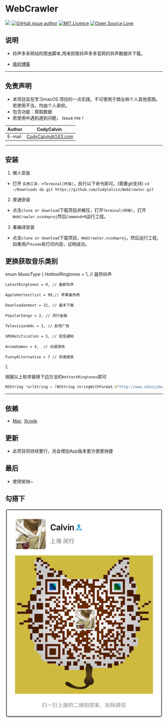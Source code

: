 # WebCrawler
[![](https://travis-ci.org/Alamofire/Alamofire.svg?branch=master)](http://www.yangziyao.top)
[![GitHub issue author](https://img.shields.io/github/issues/detail/u/badges/shields/979.svg)](https://weibo.com/5905837515/profile?topnav=1&wvr=6)
[![MIT Licence](https://badges.frapsoft.com/os/mit/mit.svg?v=103)](https://opensource.org/licenses/mit-license.php) 
[![Open Source Love](https://badges.frapsoft.com/os/v1/open-source.svg?v=103)](https://github.com/CodyCalvin/WebCrawler)    


说明
------
* 铃声多多网站的爬虫脚本,用来抓取铃声多多官网的铃声数据并下载。

* [我的博客](http://www.yangziyao.top) 
-------



免责声明
------
* 本项目旨在学习macOS 项目的一点实践，不可使用于商业和个人其他意图。若使用不当，均由个人承担。
* 包含功能：爬取数据
* 若使用中遇到遇到问题， Issue me！

|Author|  CodyCalvin  |
| -----|:------------:|
|E-mail| CodyCalvin@163.com|
------
安装
------
1. 懒人安装 

*  打开 `实用工具-` >`Terminal(终端)`，执行以下命令即可。(需要git支持) `cd ~/Downloads && git https://github.com/CodyCalvin/WebCrawler.git`

2. 普通安装

*  点击`clone or download`下载项目并解压，打开`Terminal(终端)`，打开`WebCrawler.xcodeproj`然后`Command+R`运行工程。

3. 重编译安装

*  点击`clone or download`下载项目，`WebCrawler.xcodeproj`。然后运行工程，如果用户`Xcode`有打印内容，证明成功。

更换获取音乐类别
------

enum MusicType
{
    HottestRingtones = 1, // 最热铃声
    
    LatestRingtones = 0, // 最新铃声
    
    AppleHottestlist = 99,// 苹果最热榜
    
    Downloadatmost = 22, // 最多下载
    
    PopularSongs = 2, // 流行金曲
    
    TelevisionAds = 3, // 影视广告
    
    SMSNotification = 5, // 短信通知
    
    AnimeGames = 4,  // 动漫游戏
    
    FunnyAlternative = 7 // 另类搞笑
};

根据以上枚举替换下边方法的`HottestRingtones`即可
```java 
NSString *urlString = [NSString stringWithFormat:@"http://www.shoujiduoduo.com/home/detail_%d_%zd_30.html",HottestRingtones,i];
```
-------

依赖
------
* [Mac](https://www.apple.com/cn/mac "悬停显示")  [Xcode](https://developer.apple.com/xcode)

更新
------
* 此项目将持续更行，另会增加App版本更方便更快捷 

最后
------
* 使用愉快~

勾搭下
------
![](./WebCrawler/WechatIMG13.jpeg)
    
